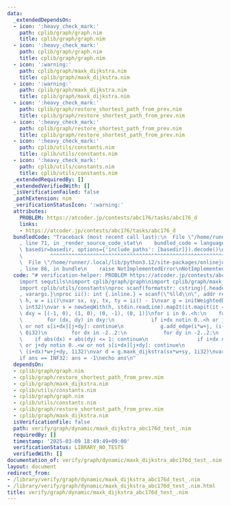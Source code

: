 ```yaml
---
data:
  _extendedDependsOn:
  - icon: ':heavy_check_mark:'
    path: cplib/graph/graph.nim
    title: cplib/graph/graph.nim
  - icon: ':heavy_check_mark:'
    path: cplib/graph/graph.nim
    title: cplib/graph/graph.nim
  - icon: ':warning:'
    path: cplib/graph/maxk_dijkstra.nim
    title: cplib/graph/maxk_dijkstra.nim
  - icon: ':warning:'
    path: cplib/graph/maxk_dijkstra.nim
    title: cplib/graph/maxk_dijkstra.nim
  - icon: ':heavy_check_mark:'
    path: cplib/graph/restore_shortest_path_from_prev.nim
    title: cplib/graph/restore_shortest_path_from_prev.nim
  - icon: ':heavy_check_mark:'
    path: cplib/graph/restore_shortest_path_from_prev.nim
    title: cplib/graph/restore_shortest_path_from_prev.nim
  - icon: ':heavy_check_mark:'
    path: cplib/utils/constants.nim
    title: cplib/utils/constants.nim
  - icon: ':heavy_check_mark:'
    path: cplib/utils/constants.nim
    title: cplib/utils/constants.nim
  _extendedRequiredBy: []
  _extendedVerifiedWith: []
  _isVerificationFailed: false
  _pathExtension: nim
  _verificationStatusIcon: ':warning:'
  attributes:
    PROBLEM: https://atcoder.jp/contests/abc176/tasks/abc176_d
    links:
    - https://atcoder.jp/contests/abc176/tasks/abc176_d
  bundledCode: "Traceback (most recent call last):\n  File \"/home/runner/.local/lib/python3.12/site-packages/onlinejudge_verify/documentation/build.py\"\
    , line 71, in _render_source_code_stat\n    bundled_code = language.bundle(stat.path,\
    \ basedir=basedir, options={'include_paths': [basedir]}).decode()\n          \
    \         ^^^^^^^^^^^^^^^^^^^^^^^^^^^^^^^^^^^^^^^^^^^^^^^^^^^^^^^^^^^^^^^^^^^^^^^^^^^^^^^^^\n\
    \  File \"/home/runner/.local/lib/python3.12/site-packages/onlinejudge_verify/languages/nim.py\"\
    , line 86, in bundle\n    raise NotImplementedError\nNotImplementedError\n"
  code: "# verification-helper: PROBLEM https://atcoder.jp/contests/abc176/tasks/abc176_d\n\
    import sequtils\nimport cplib/graph/graph\nimport cplib/graph/maxk_dijkstra\n\
    import cplib/utils/constants\nproc scanf(formatstr: cstring){.header: \"<stdio.h>\"\
    , varargs.}\nproc ii(): int {.inline.} = scanf(\"%lld\\n\", addr result)\n\nvar\
    \ h, w = ii()\nvar sx, sy, tx, ty = ii() - 1\nvar g = initWeightedDirectedGraph(h*w,\
    \ int32)\nvar s = newSeqWith(h, stdin.readLine).mapIt(it.mapit(it == '.'))\nvar\
    \ dxy = [(-1, 0), (1, 0), (0, -1), (0, 1)]\nfor i in 0..<h:\n    for j in 0..<w:\n\
    \        for (dx, dy) in dxy:\n            if i+dx notin 0..<h or j+dy notin 0..<w\
    \ or not s[i+dx][j+dy]: continue\n            g.add_edge(i*w+j, (i+dx)*w+j+dy,\
    \ 0i32)\n        for dx in -2..2:\n            for dy in -2..2:\n            \
    \    if abs(dx) + abs(dy) <= 1: continue\n                if i+dx notin 0..<h\
    \ or j+dy notin 0..<w or not s[i+dx][j+dy]: continue\n                g.add_edge(i*w+j,\
    \ (i+dx)*w+j+dy, 1i32)\nvar d = g.maxk_dijkstra(sx*w+sy, 1i32)\nvar ans = d[tx*w+ty]\n\
    if ans == INF32: ans = -1\necho ans\n"
  dependsOn:
  - cplib/graph/graph.nim
  - cplib/graph/restore_shortest_path_from_prev.nim
  - cplib/graph/maxk_dijkstra.nim
  - cplib/utils/constants.nim
  - cplib/graph/graph.nim
  - cplib/utils/constants.nim
  - cplib/graph/restore_shortest_path_from_prev.nim
  - cplib/graph/maxk_dijkstra.nim
  isVerificationFile: false
  path: verify/graph/dynamic/maxk_dijkstra_abc176d_test_.nim
  requiredBy: []
  timestamp: '2025-03-09 18:49:49+09:00'
  verificationStatus: LIBRARY_NO_TESTS
  verifiedWith: []
documentation_of: verify/graph/dynamic/maxk_dijkstra_abc176d_test_.nim
layout: document
redirect_from:
- /library/verify/graph/dynamic/maxk_dijkstra_abc176d_test_.nim
- /library/verify/graph/dynamic/maxk_dijkstra_abc176d_test_.nim.html
title: verify/graph/dynamic/maxk_dijkstra_abc176d_test_.nim
---
```

